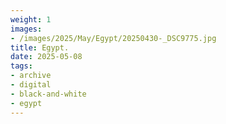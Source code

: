 ```yaml
---
weight: 1
images:
- /images/2025/May/Egypt/20250430-_DSC9775.jpg
title: Egypt.
date: 2025-05-08
tags:
- archive
- digital
- black-and-white
- egypt
---
```


